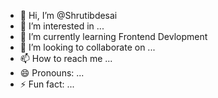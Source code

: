 - 👋 Hi, I’m @Shrutibdesai
- 👀 I’m interested in ...
- 🌱 I’m currently learning Frontend Devlopment
- 💞️ I’m looking to collaborate on ...
- 📫 How to reach me ...
- 😄 Pronouns: ...
- ⚡ Fun fact: ...

<!---
Shrutibdesai/Shrutibdesai is a ✨ special ✨ repository because its `README.md` (this file) appears on your GitHub profile.
You can click the Preview link to take a look at your changes.
--->
